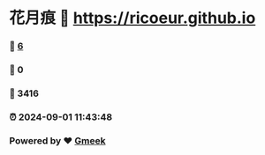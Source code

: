 # 花月痕 :link: https://ricoeur.github.io 
### :page_facing_up: [6](https://ricoeur.github.io/tag.html) 
### :speech_balloon: 0 
### :hibiscus: 3416 
### :alarm_clock: 2024-09-01 11:43:48 
### Powered by :heart: [Gmeek](https://github.com/Meekdai/Gmeek)
